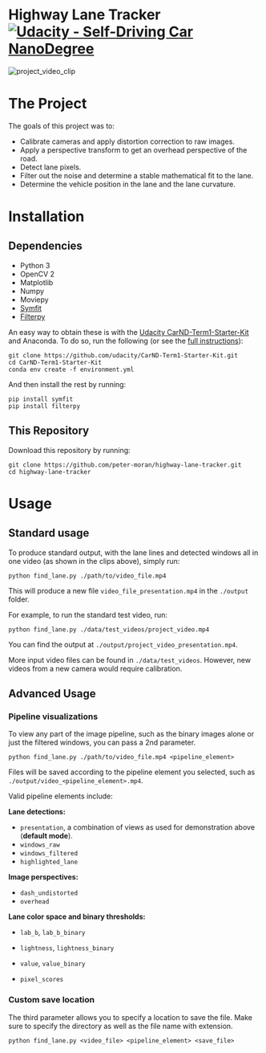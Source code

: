 # Highway Lane Tracker  [![Udacity - Self-Driving Car NanoDegree](https://s3.amazonaws.com/udacity-sdc/github/shield-carnd.svg)](http://www.udacity.com/drive)



![project_video_clip](./data/documentation_imgs/project_video_clip.gif)



# The Project

The goals of this project was to:

* Calibrate cameras and apply distortion correction to raw images.
* Apply a perspective transform to get an overhead perspective of the road.
* Detect lane pixels.
* Filter out the noise and determine a stable mathematical fit to the lane.
* Determine the vehicle position in the lane and the lane curvature.

# Installation

## Dependencies

* Python 3
* OpenCV 2
* Matplotlib
* Numpy
* Moviepy
* [Symfit](http://symfit.readthedocs.io/en/latest/)
* [Filterpy](https://filterpy.readthedocs.io/en/latest/)

An easy way to obtain these is with the [Udacity CarND-Term1-Starter-Kit](https://github.com/udacity/CarND-Term1-Starter-Kit) and Anaconda. To do so, run the following (or see the [full instructions](https://github.com/udacity/CarND-Term1-Starter-Kit/blob/master/doc/configure_via_anaconda.md)):

```
git clone https://github.com/udacity/CarND-Term1-Starter-Kit.git
cd CarND-Term1-Starter-Kit
conda env create -f environment.yml
```

And then install the rest by running:

```
pip install symfit
pip install filterpy
```

## This Repository

Download this repository by running:

```
git clone https://github.com/peter-moran/highway-lane-tracker.git
cd highway-lane-tracker
```

# Usage

## Standard usage

To produce standard output, with the lane lines and detected windows all in one video (as shown in the clips above), simply run:

```
python find_lane.py ./path/to/video_file.mp4
```

This will produce a new file `video_file_presentation.mp4` in the `./output` folder.

For example, to run the standard test video, run:

```
python find_lane.py ./data/test_videos/project_video.mp4
```

You can find the output at `./output/project_video_presentation.mp4`.

More input video files can be found in `./data/test_videos`. However, new videos from a new camera would require calibration.

## Advanced Usage

### Pipeline visualizations

To view any part of the image pipeline, such as the binary images alone or just the filtered windows, you can pass a 2nd parameter.

```
python find_lane.py ./path/to/video_file.mp4 <pipeline_element>
```

Files will be saved according to the pipeline element you selected, such as `./output/video_<pipeline_element>.mp4`.

Valid pipeline elements include:

**Lane detections:**

- `presentation`, a combination of views as used for demonstration above (**default mode**).
- `windows_raw`
- `windows_filtered`
- `highlighted_lane`

**Image perspectives:**

* `dash_undistorted`
* `overhead`

**Lane color space and binary thresholds:**

*  `lab_b`, `lab_b_binary`
*  `lightness`, `lightness_binary`
*  `value`, `value_binary`


* `pixel_scores`

### Custom save location

The third parameter allows you to specify a location to save the file. Make sure to specify the directory as well as the file name with extension.

```
python find_lane.py <video_file> <pipeline_element> <save_file>
```

